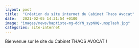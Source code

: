```yaml
---
layout: post
title:  "Création du site internet du Cabinet Thaos Avocat"
date:   2021-02-05 14:31:54 +0100
image: "images/news/baptiste-mg-ddYN_sypNOQ-unsplash.jpg"
categories: site-internet
---
```

Bienvenue sur le site du Cabinet THAOS AVOCAT !